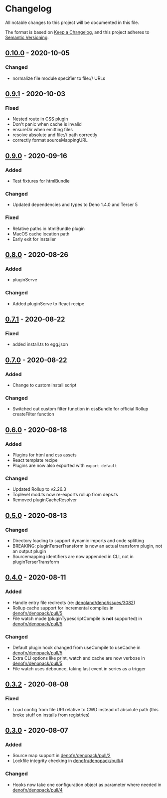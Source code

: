# Changelog

All notable changes to this project will be documented in this file.

The format is based on [Keep a Changelog](https://keepachangelog.com/en/1.0.0/),
and this project adheres to [Semantic Versioning](https://semver.org/spec/v2.0.0.html).

## [0.10.0](https://github.com/denofn/denopack/compare/0.9.1..0.10.0) - 2020-10-05

### Changed

- normalize file module specifier to file:// URLs

## [0.9.1](https://github.com/denofn/denopack/compare/0.9.0..0.9.1) - 2020-10-03

### Fixed

- Nested route in CSS plugin
- Don't panic when cache is invalid
- ensureDir when emitting files
- resolve absolute and file:// path correctly
- correctly format sourceMappingURL

## [0.9.0](https://github.com/denofn/denopack/compare/0.8.0..0.9.0) - 2020-09-16

### Added

- Test fixtures for htmlBundle

### Changed

- Updated dependencies and types to Deno 1.4.0 and Terser 5

### Fixed

- Relative paths in htmlBundle plugin
- MacOS cache location path
- Early exit for installer

## [0.8.0](https://github.com/denofn/denopack/compare/0.7.1..0.8.0) - 2020-08-26

### Added

- pluginServe

### Changed

- Added pluginServe to React recipe

## [0.7.1](https://github.com/denofn/denopack/compare/0.7.0..0.7.1) - 2020-08-22

### Fixed

- added install.ts to egg.json

## [0.7.0](https://github.com/denofn/denopack/compare/0.6.0..0.7.0) - 2020-08-22

### Added

- Change to custom install script

### Changed

- Switched out custom filter function in cssBundle for official Rollup createFilter function

## [0.6.0](https://github.com/denofn/denopack/compare/0.5.0..0.6.0) - 2020-08-18

### Added

- Plugins for html and css assets
- React template recipe
- Plugins are now also exported with `export default`

### Changed

- Updated Rollup to v2.26.3
- Toplevel mod.ts now re-exports rollup from deps.ts
- Removed pluginCacheResolver

## [0.5.0](https://github.com/denofn/denopack/compare/0.4.0..0.5.0) - 2020-08-13

### Changed

- Directory loading to support dynamic imports and code splitting
- BREAKING: pluginTerserTransform is now an actual transform plugin, not an output plugin
- Sourcemapping identifiers are now appended in CLI, not in pluginTerserTransform

## [0.4.0](https://github.com/denofn/denopack/compare/0.3.2..0.4.0) - 2020-08-11

### Added

- Handle entry file redirects (re: [denoland/deno/issues/3082](https://github.com/denoland/deno/issues/3082))
- Rollup cache support for incremental compiles in [denofn/denopack/pull/5](https://github.com/denofn/denopack/pull/5)
- File watch mode (pluginTypescriptCompile is **not** supported) in [denofn/denopack/pull/5](https://github.com/denofn/denopack/pull/5)

### Changed

- Default plugin hook changed from useCompile to useCache in [denofn/denopack/pull/5](https://github.com/denofn/denopack/pull/5)
- Extra CLI options like print, watch and cache are now verbose in [denofn/denopack/pull/5](https://github.com/denofn/denopack/pull/5)
- File watch uses debounce, taking last event in series as a trigger

## [0.3.2](https://github.com/denofn/denopack/compare/0.3.0..0.3.2) - 2020-08-08

### Fixed

- Load config from file URI relative to CWD instead of absolute path (this broke stuff on installs from registries)

## [0.3.0](https://github.com/denofn/denopack/compare/0.2.0..0.3.0) - 2020-08-07

### Added

- Source map support in [denofn/denopack/pull/2](https://github.com/denofn/denopack/pull/2)
- Lockfile integrity checking in [denofn/denopack/pull/4](https://github.com/denofn/denopack/pull/4)

### Changed

- Hooks now take one configuration object as parameter where needed in [denofn/denopack/pull/4](https://github.com/denofn/denopack/pull/4)
